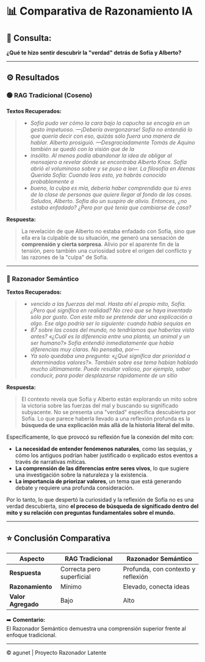 # 📊 Comparativa de Razonamiento IA

## 🔹 Consulta:
**¿Qué te hizo sentir descubrir la "verdad" detrás de Sofía y Alberto?**

---

## ⚙️ Resultados

### 🟢 RAG Tradicional (Coseno)
**Textos Recuperados:**
> - *Sofía pudo ver cómo la cara bajo la capucha se encogía en un gesto impetuoso.
—¡Debería avergonzarse!
Sofía no entendió lo que quería decir con eso, quizás sólo fuera una manera de
hablar. Alberto prosiguió.
—Desgraciadamente Tomás de Aquino también se quedó  con la visión que de la*
> - *insólito. Al menos podía abandonar la idea de obligar al mensajero a revelar dónde se
encontraba Alberto Knox.
Sofía abrió el voluminoso sobre y se puso a leer.
La filosofía en Atenas
Querida Sofía: Cuando leas esto, ya habrás conocido probablemente a*
> - *bueno,  la culpa es mía, debería haber comprendido que tú eres de la clase de
personas que quiere llegar al fondo de las cosas.
Saludos, Alberto.
Sofía dio un suspiro de alivio. Entonces, ¿no estaba enfadado? ¿Pero por qué tenía
que cambiarse de casa?*

**Respuesta:**
> La revelación de que Alberto no estaba enfadado con Sofía, sino que ella era la culpable de su situación, me generó una sensación de **comprensión y cierta sorpresa**. Alivio por el aparente fin de la tensión, pero también una curiosidad sobre el origen del conflicto y las razones de la "culpa" de Sofía.

---

### 🚀 Razonador Semántico
**Textos Recuperados:**
> - *vencido a las fuerzas del mal.
Hasta ahí el propio mito, Sofía. ¿Pero qué significa en realidad? No creo
que se haya inventado sólo por gusto. Con este mito se pretende dar una
explicación a algo. Ese algo podría ser lo siguiente: cuando había sequías en*
> - *87
sobre las cosas del mundo, no tendríamos que haberlas visto antes? 
 «¿Cuál es la diferencia entre una planta, un animal y un ser humano?» Sofía
entendió  inmediatamente que había diferencias muy claras. No pensaba, por—*
> - *Ya solo quedaba una pregunta: «¿Qué significa dar prioridad a determinados
valores?».  También sobre ese tema habían hablado mucho últimamente. Puede resultar
valioso, por ejemplo, saber conducir, para poder  desplazarse rápidamente de un sitio*

**Respuesta:**
> El contexto revela que Sofía y Alberto están explorando un mito sobre la victoria sobre las fuerzas del mal y buscando su significado subyacente. No se presenta una "verdad" específica descubierta por Sofía. Lo que parece haberla llevado a una reflexión profunda es la **búsqueda de una explicación más allá de la historia literal del mito.** 

Específicamente, lo que provocó su reflexión fue la conexión del mito con:

*   **La necesidad de entender fenómenos naturales**, como las sequías, y cómo los antiguos podrían haber justificado o explicado estos eventos a través de narrativas míticas.
*   **La comprensión de las diferencias entre seres vivos**, lo que sugiere una investigación sobre la naturaleza y la existencia.
*   **La importancia de priorizar valores**, un tema que está generando debate y requiere una profunda consideración.

Por lo tanto, lo que despertó la curiosidad y la reflexión de Sofía no es una verdad descubierta, sino **el proceso de búsqueda de significado dentro del mito y su relación con preguntas fundamentales sobre el mundo.**

---

## ⭐ Conclusión Comparativa

| Aspecto            | RAG Tradicional            | Razonador Semántico                    |
|--------------------|----------------------------|-----------------------------------------|
| **Respuesta**      | Correcta pero superficial  | Profunda, con contexto y reflexión      |
| **Razonamiento**   | Mínimo                     | Elevado, conecta ideas                  |
| **Valor Agregado** | Bajo                       | Alto                                    |

➡️ **Comentario:**  
El Razonador Semántico demuestra una comprensión superior frente al enfoque tradicional.

---

© agunet | Proyecto Razonador Latente
